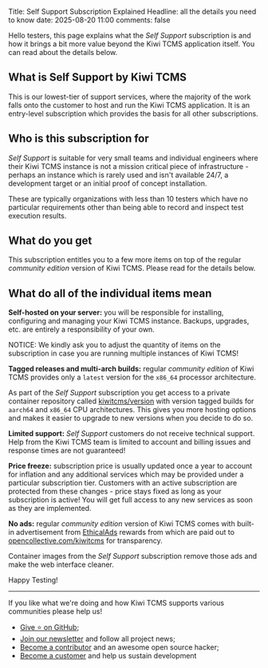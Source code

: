 Title: Self Support Subscription Explained
Headline: all the details you need to know
date: 2025-08-20 11:00
comments: false

Hello testers,
this page explains what the *Self Support* subscription is
and how it brings a bit more value beyond the Kiwi TCMS application itself.
You can read about the details below.



What is Self Support by Kiwi TCMS
---------------------------------

This is our lowest-tier of support services, where the majority of the work
falls onto the customer to host and run the Kiwi TCMS application.
It is an entry-level subscription which provides the basis for
all other subscriptions.


Who is this subscription for
----------------------------

*Self Support* is suitable for very small teams and individual engineers
where their Kiwi TCMS instance is not a mission critical piece of infrastructure -
perhaps an instance which is rarely used and isn't available 24/7, a development target
or an initial proof of concept installation.

These are typically organizations with less than 10 testers
which have no particular requirements other than being able to record and inspect
test execution results.


What do you get
---------------

This subscription entitles you to a few more items on top of the regular
*community edition* version of Kiwi TCMS. Please read for the details below.


What do all of the individual items mean
----------------------------------------

**Self-hosted on your server:** you will be responsible for installing, configuring
and managing your Kiwi TCMS instance. Backups, upgrades, etc. are entirely a
responsibility of your own.

NOTICE: We kindly ask you to adjust the quantity of items on the subscription in case you are running
multiple instances of Kiwi TCMS!


**Tagged releases and multi-arch builds:** regular *community edition* of Kiwi TCMS provides
only a `latest` version for the `x86_64` processor architecture.

As part of the *Self Support* subscription you get access to a private container repository
called [kiwitcms/version]({filename}pages/containers.markdown) with version tagged builds
for `aarch64` and `x86_64` CPU architectures. This gives you more hosting options and makes
it easier to upgrade to new versions when you decide to do so.



**Limited support:** *Self Support* customers do not receive technical support. Help from the
Kiwi TCMS team is limited to account and billing issues and response times are not guaranteed!


**Price freeze:** subscription price is usually updated once a year to account for inflation
and any additional services which may be provided under a particular subscription tier.
Customers with an active subscription are protected from these changes - price stays fixed
as long as your subscription is active! You will get full access to any new services as soon as
they are implemented.


**No ads:** regular *community edition* version of Kiwi TCMS comes with built-in advertisement
from [EthicalAds](https://www.ethicalads.io/) rewards from which are paid out to
[opencollective.com/kiwitcms](https://opencollective.com/kiwitcms/transactions) for transparency.

Container images from the *Self Support* subscription remove those ads and make the web
interface cleaner.


Happy Testing!

---

If you like what we're doing and how Kiwi TCMS supports various communities
please help us!

- [Give ⭐ on GitHub](https://github.com/kiwitcms/Kiwi/stargazers);
- [Join our newsletter](https://kiwitcms.us17.list-manage.com/subscribe/post?u=9b57a21155a3b7c655ae8f922&id=c970a37581)
  and follow all project news;
- [Become a contributor](https://kiwitcms.readthedocs.io/en/latest/contribution.html) and an awesome open source hacker;
- [Become a customer](/#subscriptions) and help us sustain development
